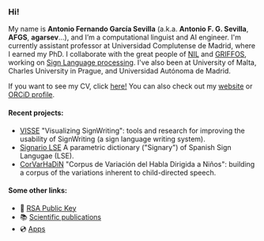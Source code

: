 ### Hi!

My name is __Antonio Fernando García Sevilla__ (a.k.a. __Antonio F. G. Sevilla__, __AFGS__, __agarsev__...), and I’m a computational linguist and AI engineer. I'm currently assistant professor at Universidad Complutense de Madrid, where I earned my PhD. I collaborate with the great people of [NIL](http://nil.fdi.ucm.es/) and [GRIFFOS](https://www.ucm.es/griffos), working on [Sign Language processing](https://garciasevilla.com/tesis). I've also been at University of Malta, Charles University in Prague, and Universidad Autónoma de Madrid.

If you want to see my CV, click [here!](https://garciasevilla.com/cv.html) You can also check out my [website](https://garciasevilla.com) or [ORCiD profile](https://orcid.org/0000-0001-9025-1724e).

#### Recent projects:

- [VISSE](https://ucm.es/visse) "Visualizing SignWriting": tools and research for improving the usability of SignWriting (a sign language writing system).
- [Signario LSE](https://griffos.filol.ucm.es/signario) A parametric dictionary ("Signary") of Spanish Sign Langugae (LSE).
- [CorVarHaDiN](https://griffos.filol.ucm.es/corvarhadin) "Corpus de Variación del Habla Dirigida a Niños": building a corpus of the variations inherent to child-directed speech.

#### Some other links:

- :key: [RSA Public Key](https://garciasevilla.com/afgs.asc)
- :books: [Scientific publications](https://garciasevilla.com/biblio)
- :cd: [Apps](https://garciasevilla.com/apps)
